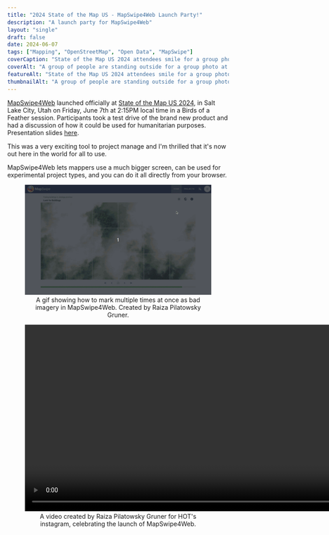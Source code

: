 ```yaml
---
title: "2024 State of the Map US - MapSwipe4Web Launch Party!"
description: "A launch party for MapSwipe4Web"
layout: "single"
draft: false
date: 2024-06-07
tags: ["Mapping", "OpenStreetMap", "Open Data", "MapSwipe"]
coverCaption: "State of the Map US 2024 attendees smile for a group photo. 😊"
coverAlt: "A group of people are standing outside for a group photo at 2024 State of the Map US."
featureAlt: "State of the Map US 2024 attendees smile for a group photo. 😊"
thumbnailAlt: "A group of people are standing outside for a group photo at 2024 State of the Map US."
---
```


[MapSwipe4Web](https://web.mapswipe.org) launched officially at [State of the Map US 2024](https://openstreetmap.us/events/state-of-the-map-us/2024/), in Salt Lake City, Utah on Friday, June 7th at 2:15PM local time in a Birds of a Feather session. Participants took a test drive of the brand new product and had a discussion of how it could be used for humanitarian purposes. Presentation slides [here](https://slides.com/nicolelaine/2024-sotm-us-mapswipe4web-launch-party).

This was a very exciting tool to project manage and I'm thrilled that it's now out here in the world for all to use.

MapSwipe4Web lets mappers use a much bigger screen, can be used for experimental project types, and you can do it all directly from your browser.

<figure>
  <img src="multipleselection.gif" alt="A gif showing how to mark multiple times in MapSwipe4Web" />
  <figcaption style="text-align: center;">
    A gif showing how to mark multiple times at once as bad imagery in MapSwipe4Web. Created by Raiza Pilatowsky Gruner.
  </figcaption>
</figure>

<figure>
  <video controls style="max-height: 500px; width: 200%; height: auto;">
    <source src="ms-insta-reel.mp4" type="video/mp4">
    Your browser does not support the video tag.
  </video>
  <figcaption style="text-align: center;">
    A video created by Raiza Pilatowsky Gruner for HOT's instagram, celebrating the launch of MapSwipe4Web. 
  </figcaption>
</figure>




